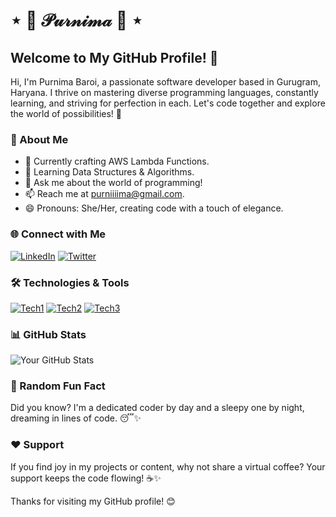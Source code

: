 # ⋆  🎀  𝒫𝓊𝓇𝓃𝒾𝓂𝒶  🎀  ⋆
## Welcome to My GitHub Profile! 👋

Hi, I'm Purnima Baroi, a passionate software developer based in Gurugram, Haryana. I thrive on mastering diverse programming languages, constantly learning, and striving for perfection in each. Let's code together and explore the world of possibilities! 🚀


### 🚀 About Me

- 🔭 Currently crafting AWS Lambda Functions.
- 🌱 Learning Data Structures & Algorithms.
- 💬 Ask me about the world of programming!
- 📫 Reach me at purniiiima@gmail.com.
- 😄 Pronouns: She/Her, creating code with a touch of elegance.

### 🌐 Connect with Me

[![LinkedIn](https://img.shields.io/badge/LinkedIn-Purnima-blue)](https://www.linkedin.com/in/purnima-baroi-0882072aa/)
[![Twitter](https://img.shields.io/badge/Twitter-Purnima-blue)](https://twitter.com/P_u_r_n_i_m_a_)


### 🛠️ Technologies & Tools

[![Tech1](https://img.shields.io/badge/-VSCode-555555?style=flat&logo=visualstudiocode&logoColor=white)]()
[![Tech2](https://img.shields.io/badge/-IntelliJ-555555?style=flat&logo=intellijidea&logoColor=white)]()
[![Tech3](https://img.shields.io/badge/-MongoDB-555555?style=flat&logo=mongodb&logoColor=white)]()

### 📊 GitHub Stats

![Your GitHub Stats](https://github-readme-stats.vercel.app/api?username=purniiiima&show_icons=true&count_private=true&hide=contribs,issues&theme=radical)


### 🌱 Random Fun Fact

Did you know? I'm a dedicated coder by day and a sleepy one by night, dreaming in lines of code. 😴✨

### ❤️ Support

If you find joy in my projects or content, why not share a virtual coffee? Your support keeps the code flowing! ☕✨

Thanks for visiting my GitHub profile! 😊

